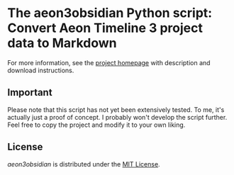 # The aeon3obsidian Python script: Convert Aeon Timeline 3 project data to Markdown

For more information, see the [project homepage](https://peter88213.github.io/aeon3obsidian) with description and download instructions.


## Important

Please note that this script has not yet been extensively tested. To me, it's actually just a proof of concept. I probably won't develop the script further. Feel free to copy the project and modify it to your own liking.


## License

*aeon3obsidian* is distributed under the [MIT License](http://www.opensource.org/licenses/mit-license.php).
